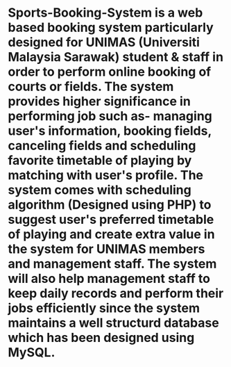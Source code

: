 # Sports-Booking-System is a web based booking system particularly designed for UNIMAS (Universiti Malaysia Sarawak) student & staff in order to perform online booking of courts or fields. The system provides higher significance in performing job such as- managing user's information, booking fields, canceling fields and scheduling favorite timetable of playing by matching with user's profile. The system comes with scheduling algorithm (Designed using PHP) to suggest user's preferred timetable of playing and create extra value in the system for UNIMAS members and management staff. The system will also help management staff to keep daily records and perform their jobs efficiently since the system maintains a well structurd database which has been designed using MySQL. 
